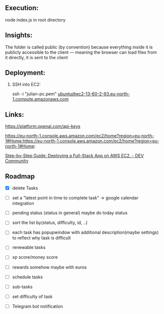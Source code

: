 ## Execution:

node index.js in root directory

## Insights:

The folder is called public (by convention) because everything inside it is publicly accessible to the client — meaning the browser can load files from it directly, it is sent to the client

## Deployment:

1. SSH into EC2:
   
   ssh -i "julian-pc.pem" ubuntu@ec2-13-60-2-93.eu-north-1.compute.amazonaws.com

## Links:

https://platform.openai.com/api-keys

https://eu-north-1.console.aws.amazon.com/ec2/home?region=eu-north-1#Home:https://eu-north-1.console.aws.amazon.com/ec2/home?region=eu-north-1#Home:

[Step-by-Step Guide: Deploying a Full-Stack App on AWS EC2. - DEV Community](https://dev.to/backendbro/step-by-step-guide-deploying-a-full-stack-app-on-aws-ec2-21e1)

## Roadmap

- [x] delete Tasks

- [ ] set a "latest point in time to complete task" -> google calendar integration

- [ ] pending status (status in general) maybe do today status

- [ ] sort the list by(status, difficulty, id, ..)

- [ ] each task has popupwindow with additional description(maybe settings) to reflect why task is difficult

- [ ] renewable tasks

- [ ] xp score/money score

- [ ] rewards somehow maybe with euros

- [ ] schedule tasks

- [ ] sub-tasks

- [ ] set difficulty of task

- [ ] Telegram bot notification
